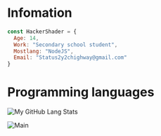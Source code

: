 # Infomation

```js
const HackerShader = {
  Age: 14,
  Work: "Secondary school student",
  Mostlang: "NodeJS",
  Email: "Status2y2chighway@gmail.com"
}
```

# Programming languages

![My GitHub Lang Stats](https://github-readme-stats.vercel.app/api/top-langs/?username=HackerShader&theme=tokyonight&layout=compact)

![Main](https://github-readme-stats.vercel.app/api?username=HackerShader&show_icons=true&theme=github_dark_dimmed)
